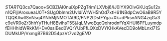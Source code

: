 $START$Q3cs7Qaoo+SCBZIAI0nuiXpPZgT4m1LXVbj6/iJ0iYX9OIvGKUqSu12xn1QFIjlAroxueaU0T+SUgOblnm2UvldiWrWH5hOd7xtH61NBdpCwO6aB9R5YTQQKAwIlSnNsq4YNhMjNMOTAt9D/FNP2tDstFYga+Xk+dPksnANG4zqGa3c9eVR0oZr3hhYyTHuH8BvihsT5SjJqLMwoEqcQohrodnfYqXHUI6PFLuymdpfEHHhIdWRkKM+Dv0ssIEed0VQrYUbFfLQXxDVYKHkAVecDD9oMbLnxl71SDUMkUP/VxmgB7B62D54pzVt7vd2g$END$